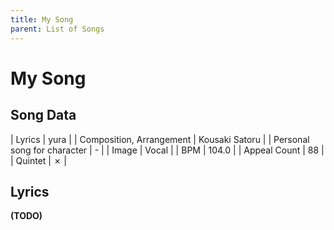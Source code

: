 ```yaml
---
title: My Song
parent: List of Songs
---
```


# My Song

## Song Data

| Lyrics | yura |
| Composition, Arrangement | Kousaki Satoru |
| Personal song for character | - |
| Image | <span class="vo">Vocal</span> |
| BPM | 104.0 |
| Appeal Count | 88 |
| Quintet | ✗ |

## Lyrics

**(TODO)**
